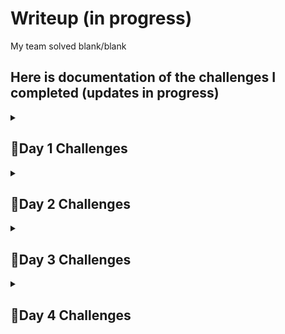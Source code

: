 # Writeup (in progress)
<!--
<details>
  <summary>Title of the collapsible section</summary>
  Content that will be hidden until the section is opened.
</details>   
-->

My team solved blank/blank

## Here is documentation of the challenges I completed (updates in progress)

<!-- Day 1 -->
<details>
  <summary><h2>🔹Day 1 Challenges</h2></summary>
   <ul>
     <li><h3>👶 Spam Test (completed)</h3></li>
     <li><h3>👶 Cover All Your Bases (completed)</h3></li>     
     <li><h3>👶 Just a Little Bit (completed)</h3></li>
     <li><h3>👶 QRception</h3></li>
     <li><h3>👶 RFC 9309</h3></li>
     <li><h3>🐞 Verify You Are Human</h3></li>
   </ul>
</details>   
<!-- Day 1 -->
<!-- Day 2 -->
<details>
  <summary><h2>🔹Day 2 Challenges</h2></summary>
   <ul>
     <li><h3>👶 OFA (completed)</h3></li>
     <li><h3>🐞 Spaghetti</h3></li>
   </ul>
</details>   
<!-- Day 2 -->
<!-- Day 3 -->
<details>
  <summary><h2>🔹Day 3 Challenges</h2></summary>
   <ul>
     <li><h3>👶 Maximum Sound</h3></li>
     <li><h3>🐞 SANDY</h3></li>
   </ul>
</details>   
<!-- Day 3 -->
<!-- Day 4 -->
<details>
  <summary><h2>🔹Day 4 Challenges</h2></summary>
   <ul>
     <li>
       <h3>👶 Snooze (completed)</h3>
       <img width="940" height="567" alt="image" src="https://github.com/user-attachments/assets/139a0156-7815-4662-91b5-2ab2d4a01627" />  <br></br>
        <i>How I found the flag:</i><br></br>
        <p>After downloading the snooze file on my VM, I checked the file type. 
        It was a compressed file, so I ran the 'uncompress' command and output the result to a .txt file. Then, I read the file, which gave me the flag.  
        I was the first member of my team to solve this challenge.</p>
        <img width="623" height="152" alt="image" src="https://github.com/user-attachments/assets/2b6a3562-3e02-4bdd-854c-86a1a756e0dc" />  <br></br>
     </li>
     <li>
       <h3>🌐 ARIKA</h3>
         <img width="949" height="669" alt="image" src="https://github.com/user-attachments/assets/ffee36a6-031f-48f7-a741-dd41c68e012f" />
         <p>I started the ARIKA machine and downloaded the .zip file. When I connected to the machine, this screen appeared:</p>
         <img width="1062" height="665" alt="image" src="https://github.com/user-attachments/assets/e4b9ec27-2367-4215-aed0-4ccde945f826" />
         <p></p>
     </li>
   </ul>
</details>   
<!-- Day 4 -->


